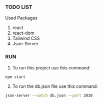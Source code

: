 ### TODO LIST

Used Packages

1. react
2. react-dom
3. Tailwind CSS
4. Json-Server

### RUN

1. To run this project use this command:

```cmd
npm start
```

2. To run the db.json file use this command:

```cmd
json-server --watch db.json --port 3030
```
